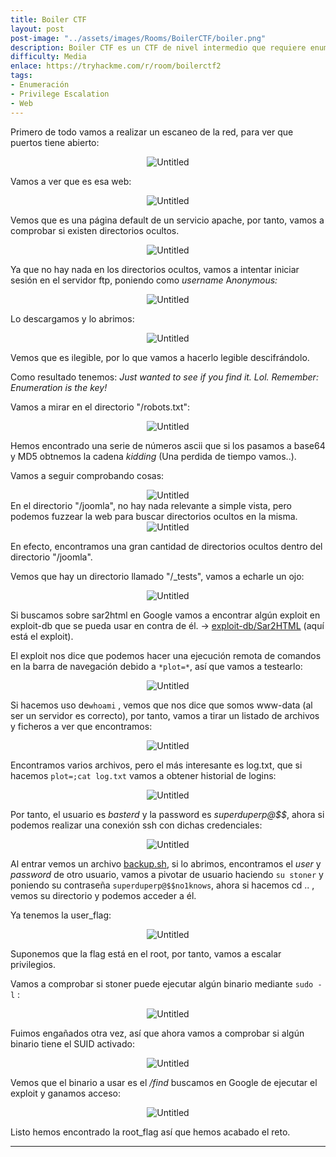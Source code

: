 ```yaml
---
title: Boiler CTF
layout: post
post-image: "../assets/images/Rooms/BoilerCTF/boiler.png"
description: Boiler CTF es un CTF de nivel intermedio que requiere enumeración para avanzar. Se realiza un escaneo de puertos y se descubre una página web con directorios ocultos. Se encuentra un archivo descifrado que indica que la enumeración es clave. Se encuentra un archivo robots.txt con una cadena en base64 y MD5 que resulta ser una distracción. Se descubre un directorio oculto en la página web y se encuentra un exploit para sar2html. Se obtiene acceso como el usuario "basterd" y se encuentra la contraseña de otro usuario. Se accede como ese usuario y se encuentra la flag de usuario. Se intenta escalar privilegios mediante sudo, pero no se tiene éxito. Finalmente, se encuentra un binario con SUID activado y se ejecuta un exploit para obtener acceso como root y encontrar la flag de root.
difficulty: Media
enlace: https://tryhackme.com/r/room/boilerctf2
tags:
- Enumeración
- Privilege Escalation
- Web
---
```



Primero de todo vamos a realizar un escaneo de la red, para ver que puertos tiene abierto:

<div style="text-align: center; ">
    <img src="../assets/images/Rooms/BoilerCTF/Untitled.png" alt="Untitled"onclick="openModal(this.src)" />
</div>


Vamos a ver que es esa web:


<div style="text-align: center; ">
    <img src="../assets/images/Rooms/BoilerCTF/Untitled 1.png" alt="Untitled"onclick="openModal(this.src)"/>
</div>



Vemos que es una página default de un servicio apache, por tanto, vamos a comprobar si existen directorios ocultos.


<div style="text-align: center; ">
    <img src="../assets/images/Rooms/BoilerCTF/Untitled 2.png" alt="Untitled"onclick="openModal(this.src)" />
</div>



Ya que no hay nada en los directorios ocultos, vamos a intentar iniciar sesión en el servidor ftp, poniendo como *username* A*nonymous:*


<div style="text-align: center; ">
    <img src="../assets/images/Rooms/BoilerCTF/Untitled 3.png" alt="Untitled"onclick="openModal(this.src)" />
</div>

Lo descargamos y lo abrimos:


<div style="text-align: center; ">
    <img src="../assets/images/Rooms/BoilerCTF/Untitled 4.png" alt="Untitled"onclick="openModal(this.src)" />
</div>



Vemos que es ilegible, por lo que vamos a hacerlo legible descifrándolo.

Como resultado tenemos: *Just wanted to see if you find it. Lol. Remember: Enumeration is the key!*

Vamos a mirar en el directorio "/robots.txt":
<div style="text-align: center; ">
    <img src="../assets/images/Rooms/BoilerCTF/Untitled 5.png" alt="Untitled"onclick="openModal(this.src)" />
</div>

Hemos encontrado una serie de números ascii que si los pasamos a base64 y MD5 obtnemos la cadena *kidding* (Una perdida de tiempo vamos..).

Vamos a seguir comprobando cosas:
<div style="text-align: center; ">
    <img src="../assets/images/Rooms/BoilerCTF/Untitled 6.png" alt="Untitled"onclick="openModal(this.src)" />
</div>
En el directorio "/joomla", no hay nada relevante a simple vista, pero podemos fuzzear la web para buscar directorios ocultos en la misma.

<div style="text-align: center; ">
    <img src="../assets/images/Rooms/BoilerCTF/Untitled 7.png" alt="Untitled"onclick="openModal(this.src)" />
</div>

En efecto, encontramos una gran cantidad de directorios ocultos dentro del directorio "/joomla".

Vemos que hay un directorio llamado "/_tests", vamos a echarle un ojo:

<div style="text-align: center; ">
    <img src="../assets/images/Rooms/BoilerCTF/Untitled 8.png" alt="Untitled"onclick="openModal(this.src)" />
</div>

Si buscamos sobre sar2html en Google vamos a encontrar algún exploit en exploit-db que se pueda usar en contra de él. → [exploit-db/Sar2HTML](https://www.exploit-db.com/exploits/47204) (aquí está el exploit).

El exploit nos dice que podemos hacer una ejecución remota de comandos en la barra de navegación debido a `*plot=*`, así que vamos a testearlo:

<div style="text-align: center; ">
    <img src="../assets/images/Rooms/BoilerCTF/Untitled 9.png" alt="Untitled"onclick="openModal(this.src)" />
</div>


Si hacemos uso de`whoami` , vemos que nos dice que somos www-data (al ser un servidor es correcto), por tanto, vamos a tirar un listado de archivos y ficheros a ver que encontramos:

<div style="text-align: center; ">
    <img src="../assets/images/Rooms/BoilerCTF/Untitled 10.png" alt="Untitled"onclick="openModal(this.src)" />
</div>


Encontramos varios archivos, pero el más interesante es log.txt, que si hacemos `plot=;cat log.txt` vamos a obtener historial de logins:

<div style="text-align: center; ">
    <img src="../assets/images/Rooms/BoilerCTF/Untitled 11.png" alt="Untitled"onclick="openModal(this.src)" />
</div>

Por tanto, el usuario es *basterd* y la password es *superduperp@$$*, ahora si podemos realizar una conexión ssh con dichas credenciales:

<div style="text-align: center; ">
    <img src="../assets/images/Rooms/BoilerCTF/Untitled 12.png" alt="Untitled"onclick="openModal(this.src)" />
</div>

Al entrar vemos un archivo [backup.sh](http://backup.sh), si lo abrimos, encontramos el *user* y *password* de otro usuario,  vamos a pivotar de usuario haciendo `su stoner` y poniendo su contraseña `superduperp@$$no1knows`, ahora si hacemos cd .. , vemos su directorio y podemos acceder a él.

Ya tenemos la user_flag:

<div style="text-align: center; ">
    <img src="../assets/images/Rooms/BoilerCTF/Untitled 13.png" alt="Untitled"onclick="openModal(this.src)" />
</div>

Suponemos que la flag está en el root, por tanto, vamos a escalar privilegios.

Vamos a comprobar si stoner puede ejecutar algún binario mediante `sudo -l` :

<div style="text-align: center; ">
    <img src="../assets/images/Rooms/BoilerCTF/Untitled 14.png" alt="Untitled"onclick="openModal(this.src)" />
</div>

Fuimos engañados otra vez, así que ahora vamos a comprobar si algún binario tiene el SUID activado:

<div style="text-align: center; ">
    <img src="../assets/images/Rooms/BoilerCTF/Untitled 16.png" alt="Untitled"onclick="openModal(this.src)" />
</div>

Vemos que el binario a usar es el */find* buscamos en Google de ejecutar el exploit y ganamos acceso:

<div style="text-align: center; ">
    <img src="../assets/images/Rooms/BoilerCTF/Untitled 15.png" alt="Untitled"onclick="openModal(this.src)" />
</div>

Listo hemos encontrado la root_flag así que hemos acabado el reto.

---